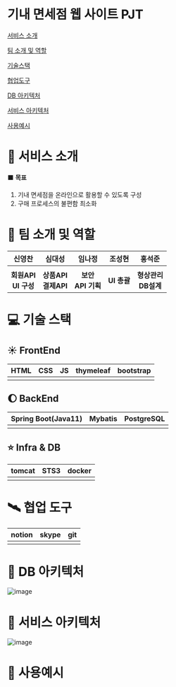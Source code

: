 # 기내 면세점 웹 사이트 PJT



[서비스 소개](#scroll-서비스-소개)

[팀 소개 및 역할](#cowboy_hat_face-팀-소개-및-역할)

[기술스택](#computer-기술-스택)

[협업도구](#artificial_satellite-협업-도구)

[DB 아키텍처](#book-DB-아키텍처)

[서비스 아키텍처](#memo-서비스-아키텍처)

[사용예시](#star2-사용예시)



# :scroll: 서비스 소개 

:black_large_square: **목표**

1. 기내 면세점을 온라인으로 활용할 수 있도록 구성
2. 구매 프로세스의 불편함 최소화





# :cowboy_hat_face: 팀 소개 및 역할

|         신영찬          |         심대성          |        임나정         |   조성현    |         홍석준          |
| :---------------------: | :---------------------: | :-------------------: | :---------: | :---------------------: |
|                         |                         |                       |             |                         |
| **회원API<br/>UI 구성** | **상품API<br/>결제API** | **보안<br/>API 기획** | **UI 총괄** | **형상관리<br/>DB설계** |





# :computer: 기술 스택

## :sunny: FrontEnd

| HTML | CSS  |  JS  | thymeleaf | bootstrap |
| :--: | :--: | :--: | :-------: | :-------: |
|      |      |      |           |           |



## :moon: BackEnd

| Spring Boot(Java11) | Mybatis | PostgreSQL|
| :--: | :--: | :--: |
|      |      |      |



## :star: Infra & DB

| tomcat | STS3 | docker |
| :--: | :--: | :--: |
|      |      |      |



# :artificial_satellite: 협업 도구

| notion | skype | git  |
| :----: | :---: | :--: |
|        |       |      |



#  :book: DB 아키텍처

![image](https://user-images.githubusercontent.com/86938974/225184111-fd700c25-811a-41fc-a66e-f5b90a6278b7.png)

# :memo: 서비스 아키텍처
![image](https://user-images.githubusercontent.com/86938974/225184163-ca009b3a-4d26-4c44-a2f6-9ee1b74dc5ee.png)



# :star2: 사용예시
